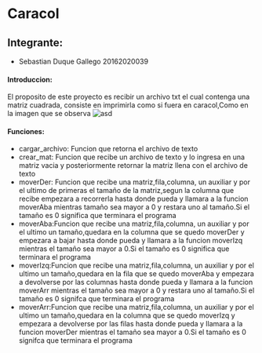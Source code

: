# Caracol

## Integrante:
  * Sebastian Duque Gallego    20162020039
 
#### Introduccion:
El proposito de este proyecto es recibir un archivo txt el cual contenga una matriz cuadrada, consiste en imprimirla como si fuera en caracol,Como en la imagen que se observa ![asd](https://user-images.githubusercontent.com/42306260/52100943-a59ff300-25a7-11e9-8463-d0565cae2c65.jpg)

#### Funciones:
 * cargar_archivo: Funcion que retorna el archivo de texto
 * crear_mat: Funcion que recibe un archivo de texto y lo ingresa en una matriz vacia y posteriormente retornar la matriz llena con el archivo de texto
 * moverDer: Funcion que recibe una matriz,fila,columna, un auxiliar y por el ultimo de primeras el tamaño de la matriz,segun la columna que recibe empezara a recorrerla hasta donde pueda y llamara a la funcion moverAba mientras tamaño sea mayor a 0 y restara uno al tamaño.Si el tamaño es 0 significa que terminara el programa
 * moverAba:Funcion que recibe una matriz,fila,columna, un auxiliar y por el ultimo un tamaño,quedara en la columna que se quedo moverDer y empezara a bajar hasta donde pueda y llamara a la funcion moverIzq mientras el tamaño sea mayor a 0.Si el tamaño es 0 significa que terminara el programa
 * moverIzq:Funcion que recibe una matriz,fila,columna, un auxiliar y por el ultimo un tamaño,quedara en la fila que se quedo moverAba y empezara a devolverse por las columnas hasta donde pueda y llamara a la funcion moverArr mientras el tamaño sea mayor a 0 y restara uno al tamaño.Si el tamaño es 0 signifca que terminara el programa
 * moverArr:Funcion que recibe una matriz,fila,columna, un auxiliar y por el ultimo un tamaño,quedara en la columna que se quedo moverIzq y empezara a devolverse por las filas hasta donde pueda y llamara a la funcion moverDer mientras el tamaño sea mayor a 0.Si el tamaño es 0 signifca que terminara el programa

